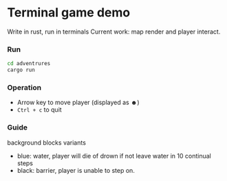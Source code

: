 # Terminal game demo

Write in rust, run in terminals
Current work: map render and player interact.

### Run
```sh
cd adventrures
cargo run
```
### Operation
- Arrow key to move player (displayed as ☻)
- `Ctrl + c` to quit

### Guide
background blocks variants
- blue: water, player will die of drown if not leave water in 10 continual steps
- black: barrier, player is unable to step on.
